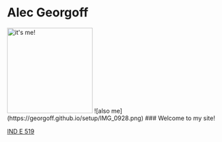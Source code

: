 # Alec Georgoff
<img src="https://upload.wikimedia.org/wikipedia/commons/3/36/Michigan_Wolverines_Block_M.png" alt="it's me!" width="200px"/>
![also me](https://georgoff.github.io/setup/IMG_0928.png)
### Welcome to my site!

[IND E 519](https://georgoff.github.io/IND_E_519)
